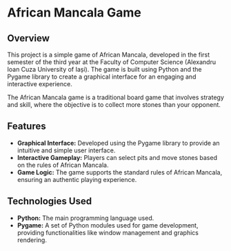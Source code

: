 # African Mancala Game

## Overview
This project is a simple game of African Mancala, developed in the first semester of the third year at the Faculty of Computer Science (Alexandru Ioan Cuza University of Iași). The game is built using Python and the Pygame library to create a graphical interface for an engaging and interactive experience.

The African Mancala game is a traditional board game that involves strategy and skill, where the objective is to collect more stones than your opponent.

## Features
- **Graphical Interface:** Developed using the Pygame library to provide an intuitive and simple user interface.
- **Interactive Gameplay:** Players can select pits and move stones based on the rules of African Mancala.
- **Game Logic:** The game supports the standard rules of African Mancala, ensuring an authentic playing experience.
  
## Technologies Used
- **Python:** The main programming language used.
- **Pygame:** A set of Python modules used for game development, providing functionalities like window management and graphics rendering.
